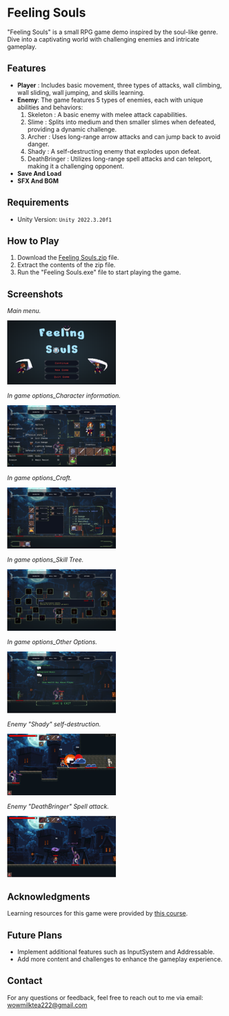 
# Feeling Souls

"Feeling Souls" is a small RPG game demo inspired by the soul-like genre. 
Dive into a captivating world with challenging enemies and intricate gameplay.

## Features

- **Player** : Includes basic movement, three types of attacks, wall climbing, wall sliding, wall jumping, and skills learning.
- **Enemy**: The game features 5 types of enemies, each with unique abilities and behaviors:
  1. Skeleton : A basic enemy with melee attack capabilities.
  2. Slime : Splits into medium and then smaller slimes when defeated, providing a dynamic challenge.
  3. Archer : Uses long-range arrow attacks and can jump back to avoid danger.
  4. Shady : A self-destructing enemy that explodes upon defeat.
  5. DeathBringer : Utilizes long-range spell attacks and can teleport, making it a challenging opponent.
- **Save And Load**
- **SFX And BGM**  

## Requirements

- Unity Version: `Unity 2022.3.20f1`

## How to Play

1. Download the [Feeling Souls.zip](https://github.com/Tiai/RPG_Game/blob/main/GamePlay/Feeling%20Souls.zip) file.
2. Extract the contents of the zip file.
3. Run the "Feeling Souls.exe" file to start playing the game.

## Screenshots



_Main menu._

<img src="https://github.com/Tiai/RPG_Game/blob/main/Screenshot/MainMenu.png" alt="Main Menu" style="width:50%" />



_In game options_Character information._

<img src="https://github.com/Tiai/RPG_Game/blob/main/Screenshot/Option_CharacterInfo.png" alt="Character Info" style="width:50%" />



_In game options_Craft._

<img src="https://github.com/Tiai/RPG_Game/blob/main/Screenshot/Option_Craft.png" alt="Character Info" style="width:50%" />



_In game options_Skill Tree._

<img src="https://github.com/Tiai/RPG_Game/blob/main/Screenshot/Option_SkillTree.png" style="width:50%" />



_In game options_Other Options._

<img src="https://github.com/Tiai/RPG_Game/blob/main/Screenshot/Options_Options.png" alt="Character Info" style="width:50%" />



_Enemy "Shady" self-destruction._

<img src="https://github.com/Tiai/RPG_Game/blob/main/Screenshot/Shady_Self%20destruction.png" alt="Shady Self-Explosion" style="width:50%" />



_Enemy "DeathBringer" Spell attack._

<img src="https://github.com/Tiai/RPG_Game/blob/main/Screenshot/DeathBringer_Spell%20attack.png" alt="DeathBringer Prediction Spell Attack" style="width:50%" />



## Acknowledgments

Learning resources for this game were provided by [this course](https://www.udemy.com/course/2d-rpg-alexdev/?couponCode=LETSLEARNNOW).

## Future Plans

- Implement additional features such as InputSystem and Addressable.
- Add more content and challenges to enhance the gameplay experience.

## Contact

For any questions or feedback, feel free to reach out to me via email: wowmilktea222@gmail.com
